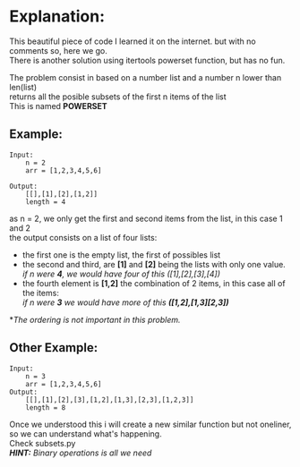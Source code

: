 #    Explanation:

This beautiful piece of code I learned it on the internet. but with no comments so, here we go.  
There is another solution using itertools powerset function, but has no fun.  

The problem consist in based on a number list and a number n lower than len(list)  
returns all the posible subsets of the first n items of the list  
This is named **POWERSET**  
## Example:

    Input:
        n = 2
        arr = [1,2,3,4,5,6]

    Output:
        [[],[1],[2],[1,2]]
        length = 4

as n = 2, we only get the first and second items from the list, in this case 1 and 2  
the output consists on a list of four lists:
 * the first one is the empty list, the first of possibles list  
 * the second and third, are **[1]** and **[2]** being the lists with only one value.  
*if n were **4**, we would have four of this ([1],[2],[3],[4])*  
 * the fourth element is **[1,2]** the combination of 2 items, in this case all of the items:  
*if n were **3** we would have more of this **([1,2],[1,3][2,3])***

**The ordering is not important in this problem.*  

## Other Example:

    Input:
        n = 3
        arr = [1,2,3,4,5,6]
    Output:
        [[],[1],[2],[3],[1,2],[1,3],[2,3],[1,2,3]]
        length = 8

Once we understood this i will create a new similar function but not oneliner, so we can understand what's happening.  
Check subsets.py  
***HINT:** Binary operations is all we need*